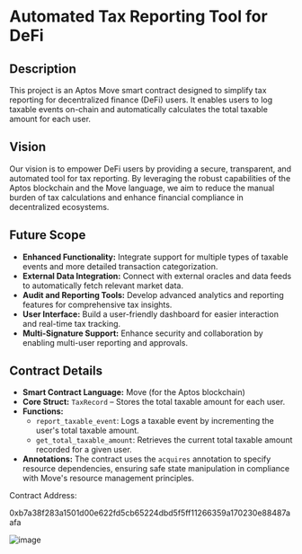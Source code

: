 # Automated Tax Reporting Tool for DeFi

## Description
This project is an Aptos Move smart contract designed to simplify tax reporting for decentralized finance (DeFi) users. It enables users to log taxable events on-chain and automatically calculates the total taxable amount for each user.

## Vision
Our vision is to empower DeFi users by providing a secure, transparent, and automated tool for tax reporting. By leveraging the robust capabilities of the Aptos blockchain and the Move language, we aim to reduce the manual burden of tax calculations and enhance financial compliance in decentralized ecosystems.

## Future Scope
- **Enhanced Functionality:** Integrate support for multiple types of taxable events and more detailed transaction categorization.
- **External Data Integration:** Connect with external oracles and data feeds to automatically fetch relevant market data.
- **Audit and Reporting Tools:** Develop advanced analytics and reporting features for comprehensive tax insights.
- **User Interface:** Build a user-friendly dashboard for easier interaction and real-time tax tracking.
- **Multi-Signature Support:** Enhance security and collaboration by enabling multi-user reporting and approvals.

## Contract Details
- **Smart Contract Language:** Move (for the Aptos blockchain)
- **Core Struct:** `TaxRecord` – Stores the total taxable amount for each user.
- **Functions:**
  - `report_taxable_event`: Logs a taxable event by incrementing the user's total taxable amount.
  - `get_total_taxable_amount`: Retrieves the current total taxable amount recorded for a given user.
- **Annotations:** The contract uses the `acquires` annotation to specify resource dependencies, ensuring safe state manipulation in compliance with Move's resource management principles.

Contract Address:

0xb7a38f283a1501d00e622fd5cb65224dbd5f5ff11266359a170230e88487aafa

![image](https://github.com/user-attachments/assets/134f8854-dd6c-4717-a58b-ee00d62b9272)
